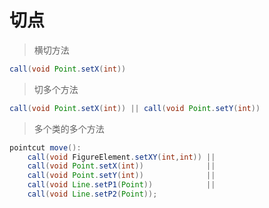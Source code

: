 # 切点

> 横切方法

```java
call(void Point.setX(int))
```

> 切多个方法

```java
call(void Point.setX(int)) || call(void Point.setY(int))
```

> 多个类的多个方法

```java
pointcut move():
    call(void FigureElement.setXY(int,int)) ||
    call(void Point.setX(int))              ||
    call(void Point.setY(int))              ||
    call(void Line.setP1(Point))            ||
    call(void Line.setP2(Point));
```